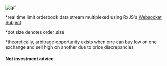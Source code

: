 
![gif](https://github.com/dabaojian1992/cross-exchange-arbitrage-visualizer/blob/master/Animation.gif)

*real time limit orderbook data stream multiplexed using RxJS's [Websocket Subject](https://rxjs-dev.firebaseapp.com/api/webSocket/webSocket)

*dot size denotes order size

*theoretically, arbitrage opportunity exists when one can buy low on one exchange and sell high on another due to price discrepancies

#### Not investment advice
